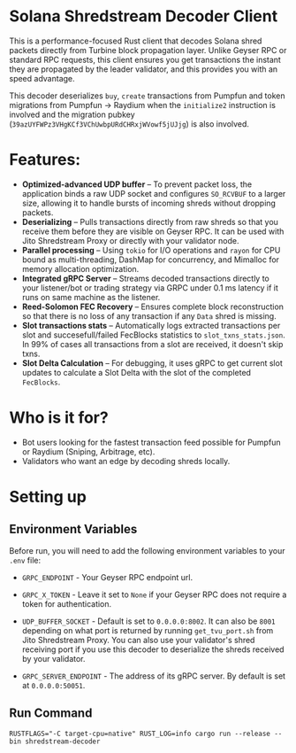 # Solana Shredstream Decoder Client

This is a performance-focused Rust client that decodes Solana shred packets directly from Turbine block propagation layer. Unlike Geyser RPC or standard RPC requests, this client ensures you get transactions the instant they are propagated by the leader validator, and this provides you with an speed advantage.

This decoder deserializes `buy`, `create` transactions from Pumpfun and token migrations from Pumpfun -> Raydium when the `initialize2` instruction is involved and the migration pubkey (`39azUYFWPz3VHgKCf3VChUwbpURdCHRxjWVowf5jUJjg`) is also involved.
 
# Features:

- **Optimized-advanced UDP buffer**  – To prevent packet loss, the application binds a raw UDP socket and configures `SO_RCVBUF` to a larger size, allowing it to handle bursts of incoming shreds without dropping packets.
- **Deserializing** – Pulls transactions directly from raw shreds so that you receive them before they are visible on Geyser RPC. It can be used with Jito Shredstream Proxy or directly with your validator node.
- **Parallel processing** – Using `tokio` for I/O operations and `rayon` for CPU bound as multi-threading, DashMap for concurrency, and Mimalloc for memory allocation optimization.
- **Integrated gRPC Server** – Streams decoded transactions directly to your listener/bot or trading strategy via GRPC under 0.1 ms latency if it runs on same machine as the listener.
- **Reed-Solomon FEC Recovery** – Ensures complete block reconstruction so that there is no loss of any transaction if any `Data` shred is missing.
- **Slot transactions stats** – Automatically logs extracted transactions per slot and succesefull/failed FecBlocks statistics to `slot_txns_stats.json`. In 99% of cases all transactions from a slot are received, it doesn't skip txns.
- **Slot Delta Calculation** – For debugging, it uses gRPC to get current slot updates to calculate a Slot Delta with the slot of the completed `FecBlocks`.

# Who is it for?

- Bot users looking for the fastest transaction feed possible for Pumpfun or Raydium (Sniping, Arbitrage, etc).
- Validators who want an edge by decoding shreds locally.

# Setting up

## Environment Variables

Before run, you will need to add the following environment variables to your `.env` file:

- `GRPC_ENDPOINT` - Your Geyser RPC endpoint url.

- `GRPC_X_TOKEN` - Leave it set to `None` if your Geyser RPC does not require a token for authentication.

- `UDP_BUFFER_SOCKET` - Default is set to `0.0.0.0:8002`. It can also be `8001` depending on what port is returned by running `get_tvu_port.sh` from Jito Shredstream Proxy. You can also use your validator's shred receiving port if you use this decoder to deserialize the shreds received by your validator.

- `GRPC_SERVER_ENDPOINT` - The address of its gRPC server. By default is set at `0.0.0.0:50051`.

## Run Command

```
RUSTFLAGS="-C target-cpu=native" RUST_LOG=info cargo run --release --bin shredstream-decoder
```


